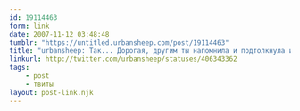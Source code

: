 ```yaml
---
id: 19114463
form: link
date: 2007-11-12 03:48:48
tumblr: "https://untitled.urbansheep.com/post/19114463"
title: "urbansheep: Так... Дорогая, другим ты напомнила и подтолкнула их (http://b23.ru/epb), а самааа? Решила, что жизнь без медведей слаще? Как же так?! Бу:("
linkurl: http://twitter.com/urbansheep/statuses/406343362
tags:
    - post
    - твиты
layout: post-link.njk
---
```


